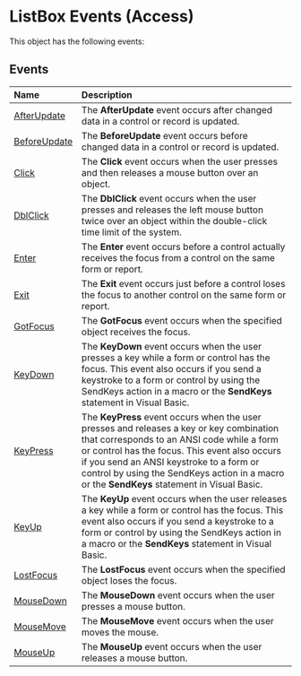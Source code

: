 
# ListBox Events (Access)
This object has the following events:

## Events



|**Name**|**Description**|
|:-----|:-----|
|[AfterUpdate](b95d98c8-0899-c555-14b4-d8e853b5dce3.md)|The  **AfterUpdate** event occurs after changed data in a control or record is updated.|
|[BeforeUpdate](2a0c1046-4d40-87f8-7ecc-4ef262ae90f0.md)|The  **BeforeUpdate** event occurs before changed data in a control or record is updated.|
|[Click](92e2a86b-c21d-9ca2-099f-b3f254940791.md)|The  **Click** event occurs when the user presses and then releases a mouse button over an object.|
|[DblClick](fe1b9c61-012e-96b7-ea89-8a8c4b47f483.md)|The  **DblClick** event occurs when the user presses and releases the left mouse button twice over an object within the double-click time limit of the system.|
|[Enter](58f29589-8754-2323-c044-09dbea35fd83.md)|The  **Enter** event occurs before a control actually receives the focus from a control on the same form or report.|
|[Exit](6a95f727-673a-0f8f-fc61-435398c35195.md)|The  **Exit** event occurs just before a control loses the focus to another control on the same form or report.|
|[GotFocus](b451f0a6-7017-124f-44e3-7f64b9a049ef.md)|The  **GotFocus** event occurs when the specified object receives the focus.|
|[KeyDown](5f1c019a-0a21-d640-d872-e2775ced3c43.md)|The  **KeyDown** event occurs when the user presses a key while a form or control has the focus. This event also occurs if you send a keystroke to a form or control by using the SendKeys action in a macro or the **SendKeys** statement in Visual Basic.|
|[KeyPress](1112052d-c5b4-75fd-b76e-79c247910201.md)|The  **KeyPress** event occurs when the user presses and releases a key or key combination that corresponds to an ANSI code while a form or control has the focus. This event also occurs if you send an ANSI keystroke to a form or control by using the SendKeys action in a macro or the **SendKeys** statement in Visual Basic.|
|[KeyUp](2e4d0bed-8c2c-967d-e7b4-dc9de12ad570.md)|The  **KeyUp** event occurs when the user releases a key while a form or control has the focus. This event also occurs if you send a keystroke to a form or control by using the SendKeys action in a macro or the **SendKeys** statement in Visual Basic.|
|[LostFocus](075bb519-5f53-88b2-f46a-b2c5eb067150.md)|The  **LostFocus** event occurs when the specified object loses the focus.|
|[MouseDown](bc55d5f4-b475-2f7d-2434-a5d71bada0f3.md)|The  **MouseDown** event occurs when the user presses a mouse button.|
|[MouseMove](f54e529c-0b5e-73ea-286f-3430057bb86c.md)|The  **MouseMove** event occurs when the user moves the mouse.|
|[MouseUp](8d2d5ca3-e93f-9021-341c-769948432d2a.md)|The  **MouseUp** event occurs when the user releases a mouse button.|
